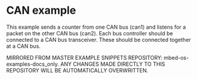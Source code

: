 # CAN example

This example sends a counter from one CAN bus (can1) and listens for a packet on the other CAN bus (can2).
Each bus controller should be connected to a CAN bus transceiver.
These should be connected together at a CAN bus.

MIRRORED FROM MASTER EXAMPLE SNIPPETS REPOSITORY: mbed-os-examples-docs_only.
ANY CHANGES MADE DIRECTLY TO THIS REPOSITORY WILL BE AUTOMATICALLY OVERWRITTEN.
